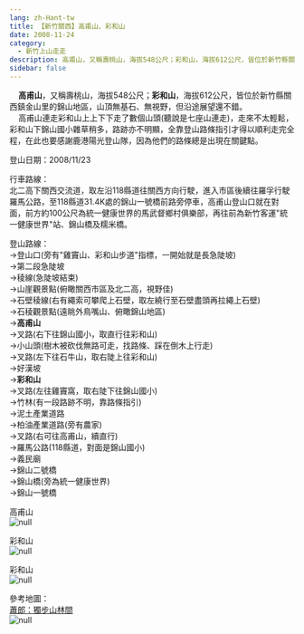 ```yaml
---
lang: zh-Hant-tw
title: 【新竹關西】高甫山、彩和山
date: 2008-11-24
category: 
  - 新竹上山走走
description: 高甫山，又稱壽桃山，海拔548公尺；彩和山，海拔612公尺，皆位於新竹縣關西鎮金山里的錦山地區，山頂無基石、無視野，但沿途展望還不錯。 高甫山連走彩和山上上下下走了數個山頭(聽說是七座山連走)，走來不太輕鬆，彩和山下錦山國小雜草稍多，路跡亦不明顯，全靠登山路條指引才得以順利走完全程，在此也要感謝鹿港陽光登山隊，因為他們的路條總是出現在關鍵點。
sidebar: false
---
```


    **高甫山**，又稱壽桃山，海拔548公尺；**彩和山**，海拔612公尺，皆位於新竹縣關西鎮金山里的錦山地區，山頂無基石、無視野，但沿途展望還不錯。  
    高甫山連走彩和山上上下下走了數個山頭(聽說是七座山連走)，走來不太輕鬆，彩和山下錦山國小雜草稍多，路跡亦不明顯，全靠登山路條指引才得以順利走完全程，在此也要感謝鹿港陽光登山隊，因為他們的路條總是出現在關鍵點。

登山日期：2008/11/23

行車路線：  
北二高下關西交流道，取左沿118縣道往關西方向行駛，進入市區後續往羅孚行駛羅馬公路，至118縣道31.4K處的錦山一號橋前路旁停車，高甫山登山口就在對面，前方約100公尺為統一健康世界的馬武督鄉村俱樂部，再往前為新竹客運"統一健康世界"站、錦山橋及糯米橋。

登山路線：  
→登山口(旁有"雞竇山、彩和山步道"指標，一開始就是長急陡坡)  
→第二段急陡坡  
→稜線(急陡坡結束)  
→山崖觀景點(俯瞰關西市區及北二高，視野佳)  
→石壁稜線(右有繩索可攀爬上石壁，取左繞行至石壁盡頭再拉繩上石壁)  
→石稜觀景點(遠眺外鳥嘴山、俯瞰錦山地區)  
→**高甫山**  
→叉路(右下往錦山國小，取直行往彩和山)  
→小山頭(樹木被砍伐無路可走，找路條、踩在倒木上行走)  
→叉路(左下往石牛山，取右陡上往彩和山)  
→好漢坡  
→**彩和山**  
→叉路(左往雞竇窩，取右陡下往錦山國小)  
→竹林(有一段路跡不明，靠路條指引)  
→泥土產業道路  
→柏油產業道路(旁有農家)  
→叉路(右可往高甫山，續直行)  
→羅馬公路(118縣道，對面是錦山國小)  
→義民廟  
→錦山二號橋  
→錦山橋(旁為統一健康世界)  
→錦山一號橋

高甫山  
![null](image/123196720_l.jpg)

彩和山  
![null](image/123196724_l.jpg)

彩和山  
![null](image/123196758_l.jpg)

參考地圖：  
[蕭郎：獨步山林間](http://www.yougoipay.com/kenny/w705/index.htm)  
![null](image/123196769_l.jpg)